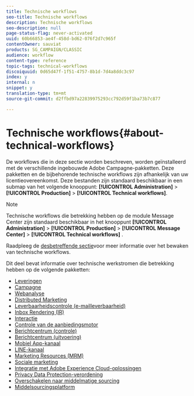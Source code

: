 ```yaml
---
title: Technische workflows
seo-title: Technische workflows
description: Technische workflows
seo-description: null
page-status-flag: never-activated
uuid: 60b66853-ae4f-458d-bd62-076f2d7c965f
contentOwner: sauviat
products: SG_CAMPAIGN/CLASSIC
audience: workflow
content-type: reference
topic-tags: technical-workflows
discoiquuid: 0d65d47f-1f51-4757-8b1d-7d4a8ddc3c97
index: y
internal: n
snippet: y
translation-type: tm+mt
source-git-commit: d2ffbd97a22839975293cc792d59f1ba73b7c877

---
```



# Technische workflows{#about-technical-workflows}

De workflows die in deze sectie worden beschreven, worden geïnstalleerd met de verschillende ingebouwde Adobe Campagne-pakketten. Deze pakketten en de bijbehorende technische workflows zijn afhankelijk van uw licentieovereenkomst. Deze bestanden zijn standaard beschikbaar in een submap van het volgende knooppunt: **[!UICONTROL Administration]** > **[!UICONTROL Production]** > **[!UICONTROL Technical workflows]**.

>[!NOTE]
>
>Technische workflows die betrekking hebben op de module Message Center zijn standaard beschikbaar in het knooppunt **[!UICONTROL Administration]** > **[!UICONTROL Production]** > **[!UICONTROL Message Center]** > **[!UICONTROL Technical workflows]** .

Raadpleeg de [desbetreffende sectie](../../workflow/using/monitoring-technical-workflows.md)voor meer informatie over het bewaken van technische workflows.

Dit deel bevat informatie over technische werkstromen die betrekking hebben op de volgende pakketten:

* [Leveringen](../../workflow/using/deliveries.md)
* [Campagne](../../workflow/using/campaign.md)
* [Webanalyse](../../workflow/using/web-analytics.md)
* [Distributed Marketing](../../workflow/using/distributed-marketing.md)
* [Leverbaarheidscontrole (e-mailleverbaarheid)](../../workflow/using/email-deliverability.md)
* [Inbox Rendering (IR)](../../workflow/using/inbox-rendering.md)
* [Interactie](../../workflow/using/interaction.md)
* [Controle van de aanbiedingsmotor](../../workflow/using/control-of-offer-engine.md)
* [Berichtcentrum (controle)](../../workflow/using/message-center--control-.md)
* [Berichtcentrum (uitvoering)](../../workflow/using/message-center--execution-.md)
* [Mobiel App-kanaal](../../workflow/using/mobile-app-channel.md)
* [LINE-kanaal](../../workflow/using/line-channel.md)
* [Marketing Resources (MRM)](../../workflow/using/marketing-resources--mrm-.md)
* [Sociale marketing](../../workflow/using/social-marketing.md)
* [Integratie met Adobe Experience Cloud-oplossingen](../../workflow/using/integrations-with-adobe-experience-cloud-solutions.md)
* [Privacy Data Protection-verordening](../../workflow/using/general-data-protection-regulation--gdpr-.md)
* [Overschakelen naar middelmatige sourcing](../../workflow/using/transfer-to-mid-sourcing.md)
* [Middelsourcingsplatform](../../workflow/using/mid-sourcing-platform.md)
